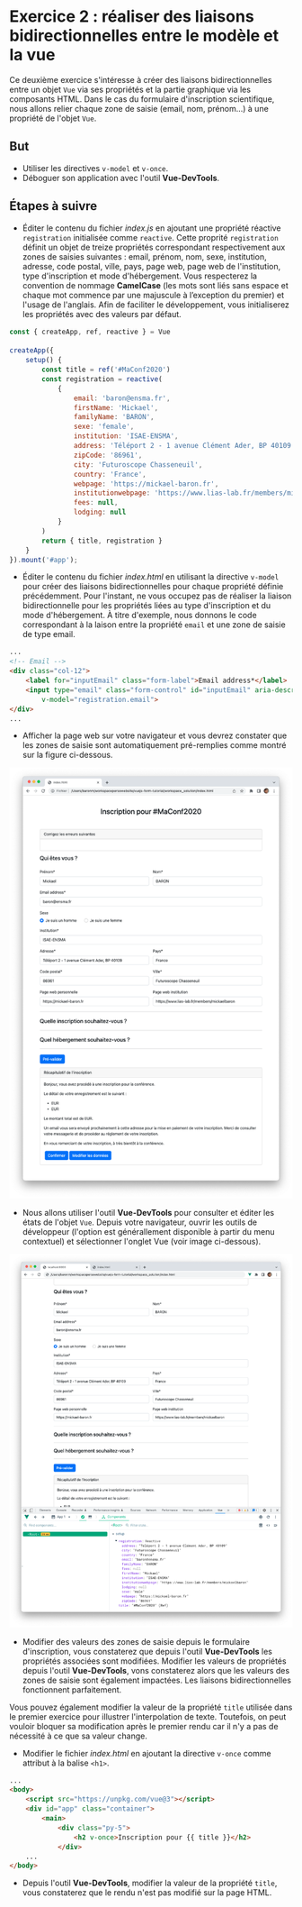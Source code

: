 # Exercice 2 : réaliser des liaisons bidirectionnelles entre le modèle et la vue

Ce deuxième exercice s'intéresse à créer des liaisons bidirectionnelles entre un objet `Vue` via ses propriétés et la partie graphique via les composants HTML. Dans le cas du formulaire d'inscription scientifique, nous allons relier chaque zone de saisie (email, nom, prénom...) à une propriété de l'objet `Vue`.

## But

* Utiliser les directives `v-model` et `v-once`.
* Déboguer son application avec l'outil **Vue-DevTools**.

## Étapes à suivre

* Éditer le contenu du fichier _index.js_ en ajoutant une propriété réactive `registration` initialisée comme `reactive`. Cette proprité `registration` définit un objet de treize propriétés correspondant respectivement aux zones de saisies suivantes : email, prénom, nom, sexe, institution, adresse, code postal, ville, pays, page web, page web de l'institution, type d'inscription et mode d'hébergement. Vous respecterez la convention de nommage **CamelCase** (les mots sont liés sans espace et chaque mot commence par une majuscule à l’exception du premier) et l'usage de l'anglais. Afin de faciliter le développement, vous initialiserez les propriétés avec des valeurs par défaut.

```JavaScript
const { createApp, ref, reactive } = Vue

createApp({
    setup() {
        const title = ref('#MaConf2020')
        const registration = reactive(
            {
                email: 'baron@ensma.fr',
                firstName: 'Mickael',
                familyName: 'BARON',
                sexe: 'female',
                institution: 'ISAE-ENSMA',
                address: 'Téléport 2 - 1 avenue Clément Ader, BP 40109',
                zipCode: '86961',
                city: 'Futuroscope Chasseneuil',
                country: 'France',
                webpage: 'https://mickael-baron.fr',
                institutionwebpage: 'https://www.lias-lab.fr/members/mickaelbaron',
                fees: null,
                lodging: null
            }
        )
        return { title, registration }
    }
}).mount('#app');
```

* Éditer le contenu du fichier _index.html_ en utilisant la directive `v-model` pour créer des liaisons bidirectionnelles pour chaque propriété définie précédemment. Pour l'instant, ne vous occupez pas de réaliser la liaison bidirectionnelle pour les propriétés liées au type d'inscription et du mode d'hébergement. À titre d'exemple, nous donnons le code correspondant à la laison entre la propriété `email` et une zone de saisie de type email.

```html
...
<!-- Email -->
<div class="col-12">
    <label for="inputEmail" class="form-label">Email address*</label>
    <input type="email" class="form-control" id="inputEmail" aria-describedby="emailHelp"
        v-model="registration.email">
</div>
...
```

* Afficher la page web sur votre navigateur et vous devrez constater que les zones de saisie sont automatiquement pré-remplies comme montré sur la figure ci-dessous.

![Formulaire d'inscription](./images/exercice2_registration_form.png "Formulaire d'inscription")

* Nous allons utiliser l'outil **Vue-DevTools** pour consulter et éditer les états de l'objet `Vue`. Depuis votre navigateur, ouvrir les outils de développeur (l'option est générallement disponible à partir du menu contextuel) et sélectionner l'onglet Vue (voir image ci-dessous).

![Outil Vue-DevTools](./images/exercice2_vue-devtools.png "Outil Vue-DevTools")

* Modifier des valeurs des zones de saisie depuis le formulaire d'inscription, vous constaterez que depuis l'outil **Vue-DevTools** les propriétés associées sont modifiées. Modifier les valeurs de propriétés depuis l'outil **Vue-DevTools**, vons constaterez alors que les valeurs des zones de saisie sont également impactées. Les liaisons bidirectionnelles fonctionnent parfaitement. 

Vous pouvez également modifier la valeur de la propriété `title` utilisée dans le premier exercice pour illustrer l'interpolation de texte. Toutefois, on peut vouloir bloquer sa modification après le premier rendu car il n'y a pas de nécessité à ce que sa valeur change.

* Modifier le fichier _index.html_ en ajoutant la directive `v-once` comme attribut à la balise `<h1>`.

```html
...
<body>
    <script src="https://unpkg.com/vue@3"></script>
    <div id="app" class="container">
        <main>
            <div class="py-5">
                <h2 v-once>Inscription pour {{ title }}</h2>
            </div>
    ...
</body>
```

* Depuis l'outil **Vue-DevTools**, modifier la valeur de la propriété `title`, vous constaterez que le rendu n'est pas modifié sur la page HTML.